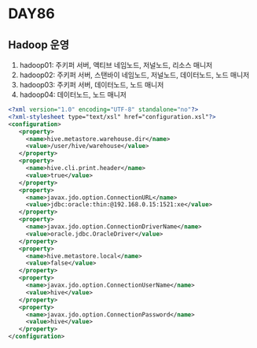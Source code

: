 # DAY86



## Hadoop 운영

1. hadoop01: 주키퍼 서버, 액티브 네임노드, 저널노드, 리소스 매니저
2. hadoop02: 주키퍼 서버, 스탠바이 네임노드, 저널노드, 데이터노드, 노드 매니저
3. hadoop03: 주키퍼 서버, 데이터노드, 노드 매니저
4. hadoop04: 데이터노드, 노드 매니저



```xml
<?xml version="1.0" encoding="UTF-8" standalone="no"?>
<?xml-stylesheet type="text/xsl" href="configuration.xsl"?>
<configuration>
   <property>
     <name>hive.metastore.warehouse.dir</name>
     <value>/user/hive/warehouse</value>
   </property>
   <property>
     <name>hive.cli.print.header</name>
     <value>true</value>
   </property>
   <property>
     <name>javax.jdo.option.ConnectionURL</name>
     <value>jdbc:oracle:thin:@192.168.0.15:1521:xe</value>
   </property>
   <property>
     <name>javax.jdo.option.ConnectionDriverName</name>
     <value>oracle.jdbc.OracleDriver</value>
   </property>
   <property>
     <name>hive.metastore.local</name>
     <value>false</value>
   </property>
   <property>
     <name>javax.jdo.option.ConnectionUserName</name>
     <value>hive</value>
   </property>
   <property>
     <name>javax.jdo.option.ConnectionPassword</name>
     <value>hive</value>
   </property>
</configuration>
```

